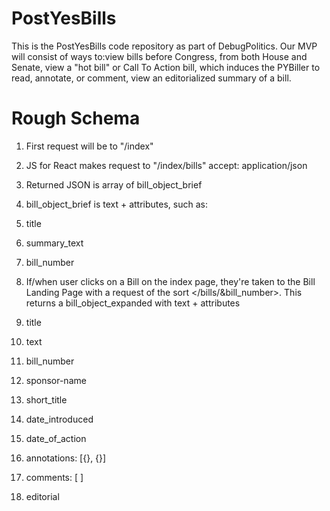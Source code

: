 # PostYesBills
This is the PostYesBills code repository as part of DebugPolitics.
Our MVP will consist of ways to:view bills before Congress, from both House and Senate, view a "hot bill" or Call To Action bill, which induces the PYBiller to read, annotate, or comment, view an editorialized summary of a bill.

# Rough Schema

1. First request will be to "/index"

2. JS for React makes request to "/index/bills"
   accept: application/json

3. Returned JSON is array of bill_object_brief

4. bill_object_brief is text + attributes, such as:
 1. title
 2. summary_text
 3. bill_number

5. If/when user clicks on a Bill on the index page, they're taken to the Bill Landing Page with a request of the sort   &lt;/bills/&bill_number>. This returns a bill_object_expanded with text + attributes
 1. title
 2. text
 3. bill_number 
 4. sponsor-name
 5. short_title
 6. date_introduced
 7. date_of_action
 8. annotations: [{}, {}]
 9. comments: [ ]
 10. editorial




